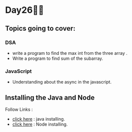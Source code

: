 # Day26🧑‍💻
## Topics going to cover: 
### DSA
- write a program to find the max int from the three array .
- Write a program to find sum of the subarray.

### JavaScript
- Understanding about the async in the javascript.

## Installing the Java and Node 
Follow Links : 
- [click here](https://www.java.com/en/download/help/download_options.html) : java installing.
- [click here](https://nodejs.org/en/download) : Node installing.